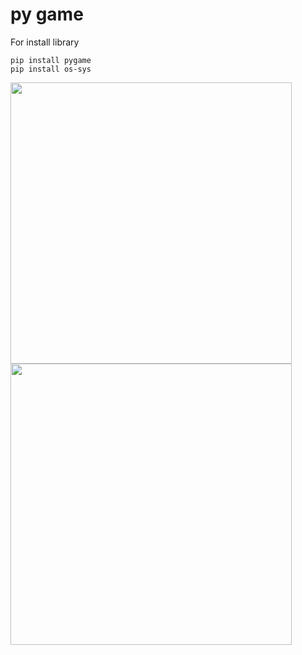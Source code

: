 # py game
For install library

```
pip install pygame
pip install os-sys
```

<img height="450" src="https://cdn.discordapp.com/attachments/627202547962347552/1048630095390179458/Screenshot_2022-12-03_230102.png">
<img height="450" src="https://cdn.discordapp.com/attachments/627202547962347552/1048630094958186526/Screenshot_2022-12-03_230113.png">
